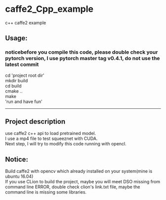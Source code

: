 # caffe2_Cpp_example  
c++ caffe2 example  
## **Usage:**  
### **notice**before you compile this code, please double check your pytorch version, I use pytorch master tag v0.4.1, do not use the latest commit  

cd 'project root dir'  
mkdir build  
cd build  
cmake ..  
make  
'run and have fun'  
*******************************************  
  
## **Project description**  
use caffe2 c++ api to load pretrained model.   
I use a mp4 file to test squeeznet with CUDA.  
Next step, I will try to modify this code running with opencl.    
  
## Notice:   
Build caffe2 with opencv which already installed on your system(mine is ubuntu 16.04)  
If you use CLion to build the project, maybe you will meet DSO missing from command line ERROR, double check clion's link.txt file, maybe the command line is missing some libraries.
